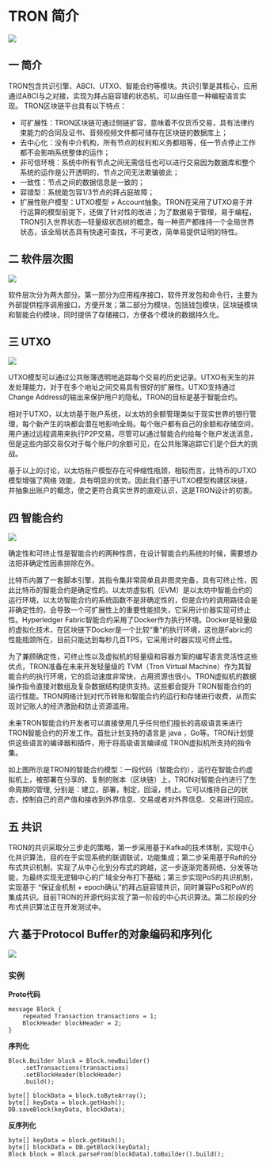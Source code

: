 # TRON 简介
![](images/1.png)

## 一 简介
TRON包含共识引擎、ABCI、UTXO、智能合约等模块。共识引擎是其核心，应用通过ABCI与之对接，实现为拜占庭容错的状态机，可以由任意一种编程语言实现。
TRON区块链平台具有以下特点：

- 可扩展性：TRON区块链可通过侧链扩容，意味着不仅货币交易，具有法律约束能力的合同及证书、音频视频文件都可储存在区块链的数据库上；
- 去中心化：没有中介机构，所有节点的权利和义务都相等，任一节点停止工作都不会影响系统整体的运作；
- 非可信环境：系统中所有节点之间无需信任也可以进行交易因为数据库和整个系统的运作是公开透明的，节点之间无法欺骗彼此；
- 一致性：节点之间的数据信息是一致的；
- 容错型：系统能包容1/3节点的拜占庭故障；
- 扩展性账户模型：UTXO模型 + Account抽象。TRON在采用了UTXO易于并行运算的模型前提下，还做了针对性的改进；为了数据易于管理，易于编程，TRON引入世界状态—轻量级状态树的概念，每一种资产都维持一个全局世界状态，该全局状态具有快速可查找，不可更改，简单易提供证明的特性。

## 二 软件层次图
![](images/2.png)

软件层次分为两大部分。第一部分为应用程序接口，软件开发包和命令行，主要为外部提供程序调用接口，方便开发；第二部分为模块，包括钱包模块，区块链模块和智能合约模块，同时提供了存储接口，方便各个模块的数据持久化。

## 三 UTXO
![](images/3.png)

UTXO模型可以通过公共账簿透明地追踪每个交易的历史记录。UTXO有天生的并发处理能力，对于在多个地址之间交易具有很好的扩展性。UTXO支持通过Change Address的输出来保护用户的隐私，TRON的目标是基于智能合约。

相对于UTXO，以太坊基于账户系统，以太坊的余额管理类似于现实世界的银行管理，每个新产生的块都会潜在地影响全局。每个账户都有自己的余额和存储空间，用户通过远程调用来执行P2P交易，尽管可以通过智能合约给每个账户发送消息，但是这些内部交易仅对于每个账户的余额可见，在公共账簿追踪它们是个巨大的挑战。

基于以上的讨论，以太坊账户模型存在可伸缩性瓶颈，相较而言，比特币的UTXO模型增强了网络 效能，具有明显的优势。因此我们基于UTXO模型构建区块链，并抽象出账户的概念，使之更符合真实世界的直观认识，这是TRON设计的初衷。

## 四 智能合约
![](images/4.png)

确定性和可终止性是智能合约的两种性质，在设计智能合约系统的时候，需要想办法把非确定性因素排除在外。

比特币内置了一套脚本引擎，其指令集非常简单且非图灵完备，具有可终止性，因此比特币的智能合约是确定性的。以太坊虚拟机（EVM）是以太坊中智能合约的运行环境，以太坊智能合约的系统函数不是非确定性的，但是合约的调用路径会是非确定性的，会导致一个可扩展性上的重要性能损失，它采用计价器实现可终止性。Hyperledger Fabric智能合约采用了Docker作为执行环境。Docker是轻量级的虚拟化技术，在区块链下Docker是一个比较“重”的执行环境，这也是Fabric的性能瓶颈所在，目前只能达到每秒几百TPS，它采用计时器实现可终止性。

为了兼顾确定性，可终止性以及虚拟机的轻量级和容器方案的编写语言灵活性这些优点，TRON准备在未来开发轻量级的 TVM（Tron Virtual Machine）作为其智能合约的执行环境，它的启动速度非常快，占用资源也很小。TRON虚拟机的数据操作指令直接对数组及复杂数据结构提供支持。这些都会提升 TRON智能合约的运行性能。TRON网络计划对代币转账和智能合约的运行和存储进行收费，从而实现对记账人的经济激励和防止资源滥用。

未来TRON智能合约开发者可以直接使用几乎任何他们擅长的高级语言来进行 TRON智能合约的开发工作。首批计划支持的语言是 java ，Go等。TRON计划提供这些语言的编译器和插件，用于将高级语言编译成 TRON虚拟机所支持的指令集。

如上图所示是TRON的智能合约模型：一段代码（智能合约），运行在智能合约虚拟机上，被部署在分享的、复制的账本（区块链）上，TRON对智能合约进行了生命周期的管理, 分别是：建立，部署，制定，回滚，终止。它可以维持自己的状态，控制自己的资产值和接收到外界信息、交易或者对外界信息、交易进行回应。

## 五 共识

TRON的共识采取分三步走的策略，第一步采用基于Kafka的技术体制，实现中心化共识算法，目的在于实现系统的联调联试，功能集成；第二步采用基于Raft的分布式共识机制，实现了从中心化到分布式的跨越，这一步逐渐完善网络、分发等功能，为最终实现无逻辑中心的广域全分布打下基础；第三步实现PoS的共识机制，实现基于 “保证金机制 + epoch确认”的拜占庭容错共识，同时兼容PoS和PoW的集成共识。目前TRON的开源代码实现了第一阶段的中心共识算法。第二阶段的分布式共识算法正在开发测试中。

## 六 基于Protocol Buffer的对象编码和序列化

![](images/5.png)

### 实例
**Proto代码**

```
message Block {
    repeated Transaction transactions = 1;
    BlockHeader blockHeader = 2;
}
```

**序列化**

```
Block.Builder block = Block.newBuilder()
    .setTransactions(transactions)
    .setBlockHeader(blockHeader)
    .build();
    
byte[] blockData = block.toByteArray();
byte[] keyData = block.getHash();
DB.saveBlock(keyData, blockData);
```

**反序列化**

```
byte[] keyData = block.getHash();
byte[] blockData = DB.getBlock(keyData);
Block block = Block.parseFrom(blockData).toBuilder().build();
```

